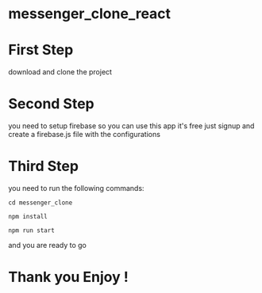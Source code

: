 # messenger_clone_react

# First Step

download and clone the project

# Second Step

you need to setup firebase so you can use this app
it's free just signup and create a firebase.js file 
with the configurations

# Third Step

you need to run the following commands:

    cd messenger_clone

    npm install

    npm run start

and you are ready to go

# Thank you Enjoy !
